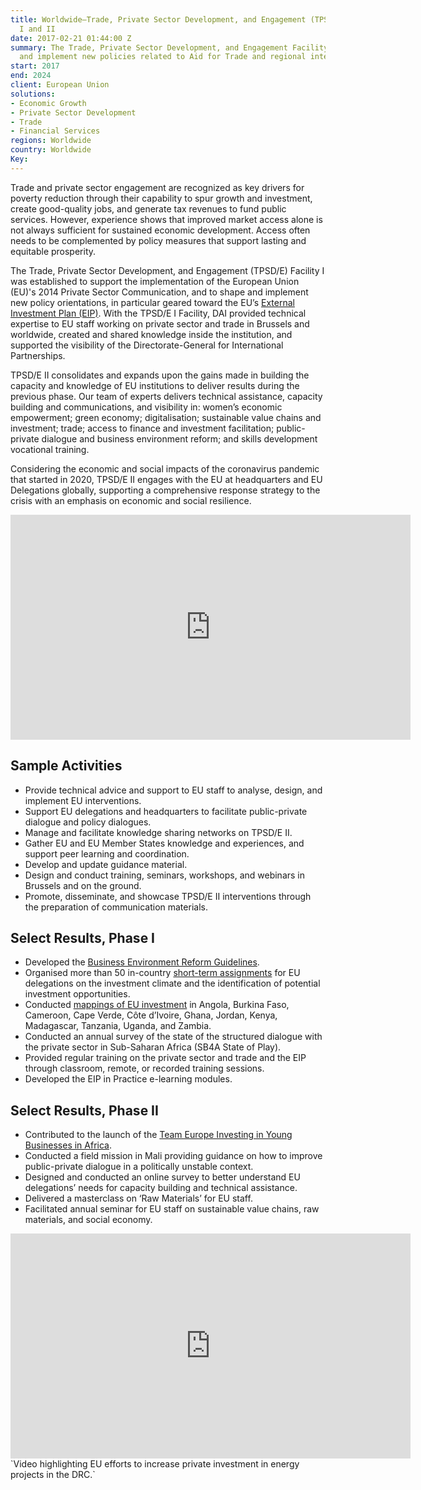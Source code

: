 ```yaml
---
title: Worldwide—Trade, Private Sector Development, and Engagement (TPSD/E) Facility,
  I and II
date: 2017-02-21 01:44:00 Z
summary: The Trade, Private Sector Development, and Engagement Facility helps shape
  and implement new policies related to Aid for Trade and regional integration programmes.
start: 2017
end: 2024
client: European Union
solutions:
- Economic Growth
- Private Sector Development
- Trade
- Financial Services
regions: Worldwide
country: Worldwide
Key: 
---
```


Trade and private sector engagement are recognized as key drivers for poverty reduction through their capability to spur growth and investment, create good-quality jobs, and generate tax revenues to fund public services. However, experience shows that improved market access alone is not always sufficient for sustained economic development. Access often needs to be complemented by policy measures that support lasting and equitable prosperity.

The Trade, Private Sector Development, and Engagement (TPSD/E) Facility I was established to support the implementation of the European Union (EU)'s 2014 Private Sector Communication, and to shape and implement new policy orientations, in particular geared toward the EU’s [External Investment Plan (EIP)](https://ec.europa.eu/commission/priorities/stronger-global-actor/external-investment-plan_en). With the TPSD/E I Facility, DAI provided technical expertise to EU staff working on private sector and trade in Brussels and worldwide, created and shared knowledge inside the institution, and supported the visibility of the Directorate-General for International Partnerships.

TPSD/E II consolidates and expands upon the gains made in building the capacity and knowledge of EU institutions to deliver results during the previous phase. Our team of experts delivers technical assistance, capacity building and communications, and visibility in: women’s economic empowerment; green economy; digitalisation; sustainable value chains and investment; trade; access to finance and investment facilitation; public-private dialogue and business environment reform; and skills development vocational training. 

Considering the economic and social impacts of the coronavirus pandemic that started in 2020, TPSD/E II engages with the EU at headquarters and EU Delegations globally, supporting a comprehensive response strategy to the crisis with an emphasis on economic and social resilience. 

<iframe src="https://player.vimeo.com/video/776301712?h=32e8dd155a" width="640" height="360" frameborder="0" allow="autoplay; fullscreen; picture-in-picture" allowfullscreen></iframe>

## Sample Activities

* Provide technical advice and support to EU staff to analyse, design, and implement EU interventions. 
* Support EU delegations and headquarters to facilitate public-private dialogue and policy dialogues.
* Manage and facilitate knowledge sharing networks on TPSD/E II.
* Gather EU and EU Member States knowledge and experiences, and support peer learning and coordination.
* Develop and update guidance material.
* Design and conduct training, seminars, workshops, and webinars in Brussels and on the ground.
* Promote, disseminate, and showcase TPSD/E II interventions through the preparation of communication materials.

## Select Results, Phase I

* Developed the [Business Environment Reform Guidelines](https://europa.eu/capacity4dev/t-and-m-series/documents/guidelines-ndeg9-business-environment-reform).
* Organised more than 50 in-country [short-term assignments](http://ec.europa.eu/europeaid/files/tpsd-infographic/) for EU delegations on the investment climate and the identification of potential investment opportunities.
* Conducted [mappings of EU investment](/uploads/EU%20investment%20mapping%20in%20Cameroon%20Ghana%20Kenya%20and%20Uganda.pdf.pdf) in Angola, Burkina Faso, Cameroon, Cape Verde, Côte d’Ivoire, Ghana, Jordan, Kenya, Madagascar, Tanzania, Uganda, and Zambia. 
* Conducted an annual survey of the state of the structured dialogue with the private sector in Sub-Saharan Africa (SB4A State of Play).
* Provided regular training on the private sector and trade and the EIP through classroom, remote, or recorded training sessions.
* Developed the EIP in Practice e-learning modules.

## Select Results, Phase II

* Contributed to the launch of the [Team Europe Investing in Young Businesses in Africa](https://ec.europa.eu/international-partnerships/news/team-europe-mobilises-support-african-economies_en).
* Conducted a field mission in Mali providing guidance on how to improve public-private dialogue in a politically unstable context.
* Designed and conducted an online survey to better understand EU delegations’ needs for capacity building and technical assistance.
* Delivered a masterclass on ‘Raw Materials’ for EU staff. 
* Facilitated annual seminar for EU staff on sustainable value chains, raw materials, and social economy. 

<iframe src="https://player.vimeo.com/video/319475541" width="640" height="360" frameborder="0" webkitallowfullscreen mozallowfullscreen allowfullscreen></iframe>`Video highlighting EU efforts to increase private investment in energy projects in the DRC.`